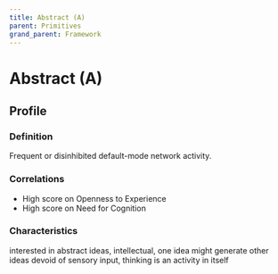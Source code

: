 ```yaml
---
title: Abstract (A)
parent: Primitives
grand_parent: Framework
---
```


# Abstract (A)

## Profile

### Definition

Frequent or disinhibited default-mode network activity.

### Correlations

* High score on Openness to Experience
* High score on Need for Cognition

### Characteristics

interested in abstract ideas, intellectual, one idea might generate other ideas devoid of sensory input, thinking is an activity in itself


